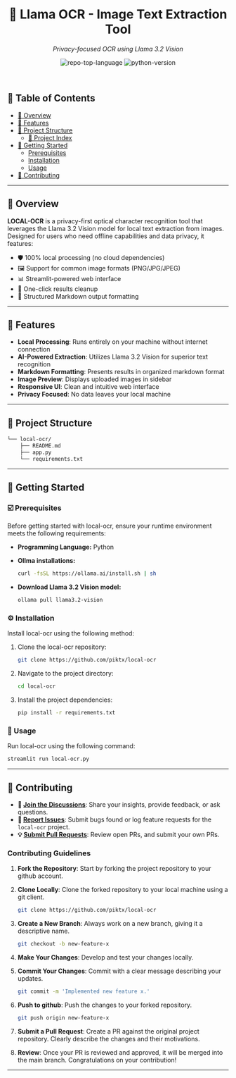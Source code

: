 <p align="center"><h1 align="center">🦙 Llama OCR - Image Text Extraction Tool</h1></p>
<p align="center">
	<em>Privacy-focused OCR using Llama 3.2 Vision</em>
</p>
<p align="center">
	<img src="https://img.shields.io/github/languages/top/piktx/local-ocr" alt="repo-top-language">
	<img src="https://img.shields.io/badge/python-3.9%2B-blue" alt="python-version">
</p>
<br>

## 🔗 Table of Contents

- [📍 Overview](#-overview)
- [👾 Features](#-features)
- [📁 Project Structure](#-project-structure)
  - [📂 Project Index](#-project-index)
- [🚀 Getting Started](#-getting-started)
   - [Prerequisites](#-prerequisites)
  - [Installation](#-installation)
  - [Usage](#-usage)
- [🔰 Contributing](#-contributing)

---

## 📍 Overview

**LOCAL-OCR** is a privacy-first optical character recognition tool that leverages the Llama 3.2 Vision model for local text extraction from images. Designed for users who need offline capabilities and data privacy, it features:

- 🛡️ 100% local processing (no cloud dependencies)
- 🖼️ Support for common image formats (PNG/JPG/JPEG)
- 📊 Streamlit-powered web interface
- 🧹 One-click results cleanup
- 📝 Structured Markdown output formatting

---

## 👾 Features

- **Local Processing**: Runs entirely on your machine without internet connection
- **AI-Powered Extraction**: Utilizes Llama 3.2 Vision for superior text recognition
- **Markdown Formatting**: Presents results in organized markdown format
- **Image Preview**: Displays uploaded images in sidebar
- **Responsive UI**: Clean and intuitive web interface
- **Privacy Focused**: No data leaves your local machine

---

## 📁 Project Structure

```sh
└── local-ocr/
    ├── README.md
    ├── app.py
    └── requirements.txt
```

---
## 🚀 Getting Started

### ☑️ Prerequisites

Before getting started with local-ocr, ensure your runtime environment meets the following requirements:

- **Programming Language:** Python
- **Ollma installations:**

  ```sh
  curl -fsSL https://ollama.ai/install.sh | sh
  ```
- **Download Llama 3.2 Vision model:**
  ```sh
  ollama pull llama3.2-vision

### ⚙️ Installation

Install local-ocr using the following method:

1. Clone the local-ocr repository:
   ```sh
   git clone https://github.com/piktx/local-ocr
   ```

2. Navigate to the project directory:
   ```sh
   cd local-ocr
   ```

3. Install the project dependencies:
   ```sh
   pip install -r requirements.txt
   ```



### 🤖 Usage
Run local-ocr using the following command:
```sh
streamlit run local-ocr.py
```
---
## 🔰 Contributing

- **💬 [Join the Discussions](https://github.com/piktx/local-ocr/discussions)**: Share your insights, provide feedback, or ask questions.
- **🐛 [Report Issues](https://github.com/piktx/local-ocr/issues)**: Submit bugs found or log feature requests for the `local-ocr` project.
- **💡 [Submit Pull Requests](https://github.com/piktx/local-ocr/blob/main/CONTRIBUTING.md)**: Review open PRs, and submit your own PRs.


### Contributing Guidelines

1. **Fork the Repository**: Start by forking the project repository to your github account.

2. **Clone Locally**: Clone the forked repository to your local machine using a git client.

   ```sh
   git clone https://github.com/piktx/local-ocr
   ```
3. **Create a New Branch**: Always work on a new branch, giving it a descriptive name.
   ```sh
   git checkout -b new-feature-x
   ```
4. **Make Your Changes**: Develop and test your changes locally.
5. **Commit Your Changes**: Commit with a clear message describing your updates.
   ```sh
   git commit -m 'Implemented new feature x.'
   ```
6. **Push to github**: Push the changes to your forked repository.
   ```sh
   git push origin new-feature-x
   ```
7. **Submit a Pull Request**: Create a PR against the original project repository. Clearly describe the changes and their motivations.
8. **Review**: Once your PR is reviewed and approved, it will be merged into the main branch. Congratulations on your contribution!


---
